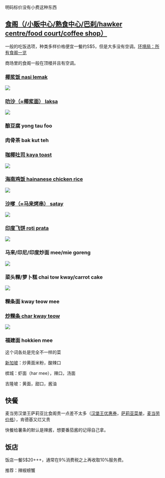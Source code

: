明码标价没有小费这种东西

## [食阁（/小贩中心/熟食中心/巴刹/hawker centre/food court/coffee shop）](https://zh.wikipedia.org/zh-sg/小販中心)

一般的吃饭选项，种类多样价格便宜一餐约S$5，但是大多没有空调。[环境局：所有食阁一览](https://www.nea.gov.sg/our-services/hawker-management/overview)

商场里的食阁一般在顶楼并且有空调。

### [椰浆饭 nasi lemak](https://nanyangfood.tw/椰漿飯/)

![](https://www.visitsingapore.com.cn/dining-drinks-singapore/local-dishes/nasi-lemak/jcr:content/par-carousel/carousel_detailpage/carousel/item_2.thumbnail.carousel-img.1480.833.jpg)

### [叻沙（≈椰浆面） laksa](https://www.visitsingapore.com.cn/dining-drinks-singapore/local-dishes/laksa/)

![](https://www.visitsingapore.com.cn/dining-drinks-singapore/local-dishes/laksa/jcr:content/par-carousel/carousel_detailpage/carousel/item_1.thumbnail.carousel-img.1480.833.jpg)

### 酿豆腐 yong tau foo

### 肉骨茶 bak kut teh

### [咖椰吐司 kaya toast](https://www.visitsingapore.com.cn/dining-drinks-singapore/local-dishes/kaya-toast/)

![](http://yakun.com/images/uploads/menu/VSM_kaya-toast-with-butter.png)

### [海南鸡饭 hainanese chicken rice](https://www.visitsingapore.com.cn/dining-drinks-singapore/local-dishes/hainanese-chicken-rice/)

![](https://www.visitsingapore.com.cn/dining-drinks-singapore/local-dishes/hainanese-chicken-rice/jcr:content/par-carousel/carousel_detailpage/carousel/item_1.thumbnail.carousel-img.1480.833.jpg)

### [沙嗲（≈马来烤串） satay](https://www.visitsingapore.com.cn/dining-drinks-singapore/local-dishes/satay/)
![](https://www.visitsingapore.com.cn/dining-drinks-singapore/local-dishes/satay/jcr:content/par-carousel/carousel_detailpage/carousel/item_1.thumbnail.carousel-img.1480.833.jpg)

### [印度飞饼 roti prata](https://www.visitsingapore.com.cn/dining-drinks-singapore/local-dishes/roti-prata/)

![](https://www.visitsingapore.com.cn/dining-drinks-singapore/local-dishes/roti-prata/jcr:content/par-carousel/carousel_detailpage/carousel/item_1.thumbnail.carousel-img.1480.833.jpg)

### 马来/印尼/印度炒面 mee/mie goreng

![](http://my.xinhuanet.com/2014-08/21/126897455_14085767761251n.jpg)

### 菜头粿/萝卜糕 chai tow kway/carrot cake

![](https://axwwgrkdco.cloudimg.io/v7/__gmpics__/953df5bd6cc74f968cc2e9ae5c2a46db)

### 粿条面 kway teow mee

### [炒粿条 char kway teow](https://www.visitsingapore.com.cn/dining-drinks-singapore/local-dishes/fried-kway-teow/)

![](https://www.visitsingapore.com.cn/dining-drinks-singapore/local-dishes/fried-kway-teow/jcr:content/par-carousel/carousel_detailpage/carousel/item_1.thumbnail.carousel-img.1480.833.jpg)

### 福建面 hokkien mee

这个词各处是完全不一样的菜

[新加坡](https://www.languagecouncils.sg/mandarin/ch/learning-resources/singaporean-mandarin-database/terms/hokkien-prawn-mee-colloquially-known-as-hok-kien-mee)：炒黄面米粉，酸辣口

槟城：虾面（har mee），辣口，汤面

吉隆坡：黄面，甜口，酱油

## 快餐

麦当劳汉堡王萨莉亚比食阁贵一点差不太多（[汉堡王优惠券](https://www.bkcoupons.sg)，[萨莉亚菜单](https://www.saizeriya.com.sg/pdf/GrandMenu1206_s_single.pdf)，[麦当劳价格](https://mcdonaldsmenusg.com/)），肯德基又烂又贵

快餐给薯条的默认是辣酱，想要番茄酱的记得自己拿。

## 饭店

饭店一餐S$20+++，通常在9%消费税之上再收取10%服务费。

推荐：辣椒螃蟹
